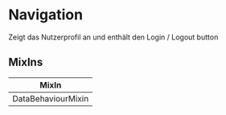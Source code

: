 # Navigation

Zeigt das Nutzerprofil an und enthält den Login / Logout button

## MixIns

<!-- @vuese:Navigation:mixIns:start -->
|MixIn|
|---|
|DataBehaviourMixin|

<!-- @vuese:Navigation:mixIns:end -->


